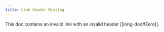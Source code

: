 ```yaml
---
title: Link Header Missing
---
```

This doc contains an invalid link with an invalid header [[long-doc#Zero]].
